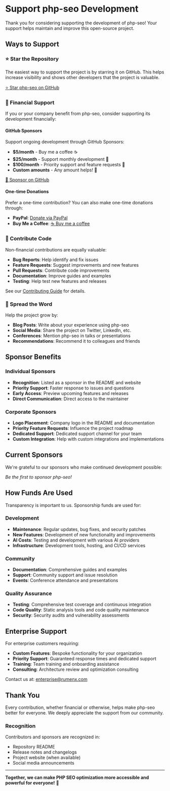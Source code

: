 # Support php-seo Development

Thank you for considering supporting the development of php-seo! Your support helps maintain and improve this open-source project.

## Ways to Support

### ⭐ Star the Repository

The easiest way to support the project is by starring it on GitHub. This helps increase visibility and shows other developers that the project is valuable.

[⭐ Star php-seo on GitHub](https://github.com/RumenDamyanov/php-seo)

### 💝 Financial Support

If you or your company benefit from php-seo, consider supporting its development financially:

#### GitHub Sponsors

Support ongoing development through GitHub Sponsors:

- **$5/month** - Buy me a coffee ☕
- **$25/month** - Support monthly development 🚀
- **$100/month** - Priority support and feature requests 💼
- **Custom amounts** - Any amount helps! 💝

[💝 Sponsor on GitHub](https://github.com/sponsors/RumenDamyanov)

#### One-time Donations

Prefer a one-time contribution? You can also make one-time donations through:

- **PayPal**: [Donate via PayPal](https://paypal.me/RumenDamyanov)
- **Buy Me a Coffee**: [☕ Buy me a coffee](https://buymeacoffee.com/rumenx)

### 🤝 Contribute Code

Non-financial contributions are equally valuable:

- **Bug Reports**: Help identify and fix issues
- **Feature Requests**: Suggest improvements and new features
- **Pull Requests**: Contribute code improvements
- **Documentation**: Improve guides and examples
- **Testing**: Help test new features and releases

See our [Contributing Guide](CONTRIBUTING.md) for details.

### 📢 Spread the Word

Help the project grow by:

- **Blog Posts**: Write about your experience using php-seo
- **Social Media**: Share the project on Twitter, LinkedIn, etc.
- **Conferences**: Mention php-seo in talks or presentations
- **Recommendations**: Recommend it to colleagues and friends

## Sponsor Benefits

### Individual Sponsors

- **Recognition**: Listed as a sponsor in the README and website
- **Priority Support**: Faster response to issues and questions
- **Early Access**: Preview upcoming features and releases
- **Direct Communication**: Direct access to the maintainer

### Corporate Sponsors

- **Logo Placement**: Company logo in the README and documentation
- **Priority Feature Requests**: Influence the project roadmap
- **Dedicated Support**: Dedicated support channel for your team
- **Custom Integration**: Help with custom integrations and implementations

## Current Sponsors

We're grateful to our sponsors who make continued development possible:

<!-- Sponsors will be listed here -->

*Be the first to sponsor php-seo!*

## How Funds Are Used

Transparency is important to us. Sponsorship funds are used for:

### Development
- **Maintenance**: Regular updates, bug fixes, and security patches
- **New Features**: Development of new functionality and improvements
- **AI Costs**: Testing and development with various AI providers
- **Infrastructure**: Development tools, hosting, and CI/CD services

### Community
- **Documentation**: Comprehensive guides and examples
- **Support**: Community support and issue resolution
- **Events**: Conference attendance and presentations

### Quality Assurance
- **Testing**: Comprehensive test coverage and continuous integration
- **Code Quality**: Static analysis tools and code quality maintenance
- **Security**: Security audits and vulnerability assessments

## Enterprise Support

For enterprise customers requiring:

- **Custom Features**: Bespoke functionality for your organization
- **Priority Support**: Guaranteed response times and dedicated support
- **Training**: Team training and onboarding assistance
- **Consulting**: Architecture review and optimization consulting

Contact us at: enterprise@rumenx.com

## Thank You

Every contribution, whether financial or otherwise, helps make php-seo better for everyone. We deeply appreciate the support from our community.

### Recognition

Contributors and sponsors are recognized in:

- Repository README
- Release notes and changelogs
- Project website (when available)
- Social media announcements

---

**Together, we can make PHP SEO optimization more accessible and powerful for everyone!** 🚀
